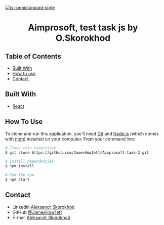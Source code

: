[![js-semistandard-style](https://img.shields.io/badge/code%20style-semistandard-brightgreen.svg?style=flat-square)](https://github.com/standard/semistandard)

<h1 align="center">Aimprosoft, test task js by O.Skorokhod</h1>

## Table of Contents
- [Built With](#built-with)
- [How to use](#how-to-use)
- [Contact](#contact)

## Built With

- [React](https://reactjs.org/)

## How To Use

To clone and run this application, you'll need [Git](https://git-scm.com) and [Node.js](https://nodejs.org/en/download/) (which comes with [npm](http://npmjs.com)) installed on your computer. From your command line:

```bash
# Clone this repository
$ git clone https://github.com/JamesHow1ett/Aimprosoft-task-2.git

# Install dependencies
$ npm install

# Run the app
$ npm start
```

## Contact

- Linkedin [Aleksandr Skorokhod](https://www.linkedin.com/in/aleksandr-skorokhod-4630871b2/)
- GitHub [@JamesHow1ett](https://github.com/JamesHow1ett)
- E-mail [Aleksandr Skorokhod](mailto:mopis101@mail.com?subject=[GitHub]%20Work)

